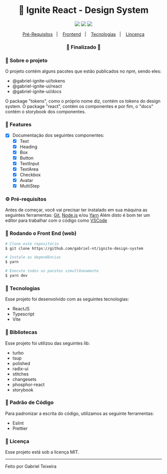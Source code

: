 <h1 align="center">
    🚀 Ignite React - Design System
</h1>

<p align="center">
  <img src="https://img.shields.io/badge/react%20version-18.0.1-informational"/>
  <img src="https://img.shields.io/badge/last%20commit-august-important" />
  <img src="https://img.shields.io/badge/license-MIT-success"/>
</p>

<p align="center">
  <a href="#-pré-requisitos">Pré-Requisitos</a>&nbsp;&nbsp;&nbsp;|&nbsp;&nbsp;&nbsp;
  <a href="#-rodando-o-front-end-web">Frontend</a>&nbsp;&nbsp;&nbsp;|&nbsp;&nbsp;&nbsp;
  <a href="#-tecnologias">Tecnologias</a>&nbsp;&nbsp;&nbsp;|&nbsp;&nbsp;&nbsp;
  <a href="#-licença">Lincença</a>
</p>

<h3 align="center"> 
🚧  Finalizado  🚧
</h3>

### 📖 Sobre o projeto
O projeto contém alguns pacotes que estão publicados no npm, sendo eles:
- @gabriel-ignite-ui/tokens
- @gabriel-ignite-ui/react
- @gabriel-ignite-ui/docs

O package "tokens", como o próprio nome diz, contém os tokens do design system.
O package "react", contém os componentes e por fim, o "docs" contém o storybook dos componentes.

### 📎 Features

- [x] Documentação dos seguintes componentes:
  - [x] Text
  - [x] Heading
  - [x] Box
  - [x] Button
  - [x] TextInput
  - [x] TextArea
  - [x] Checkbox
  - [x] Avatar
  - [x] MultiStep

### ⚙ Pré-requisitos

Antes de começar, você vai precisar ter instalado em sua máquina as seguintes ferramentas:
[Git](https://git-scm.com), [Node.js](https://nodejs.org/en/) e/ou [Yarn](https://https://yarnpkg.com/) 
Além disto é bom ter um editor para trabalhar com o código como [VSCode](https://code.visualstudio.com/)

### 🎲 Rodando o Front End (web)

```bash
# Clone este repositório
$ git clone https://github.com/gabriel-nt/ignite-design-system

# Instale as dependências
$ yarn

# Execute todos os pacotes simultâneamente
$ yarn dev
```

### 🚀 Tecnologias

Esse projeto foi desenvolvido com as seguintes tecnologias:

- ReactJS
- Typescript
- Vite

### 📕 Bibliotecas

Esse projeto foi utilizou das seguintes lib:

- turbo
- tsup
- polished
- radix-ui
- stitches
- changesets
- phosphor-react
- storybook

###  📘 Padrão de Código

Para padronizar a escrita do código, utilizamos as seguinte ferramentas:

- Eslint
- Prettier

### 📝 Licença

Esse projeto está sob a licença MIT.

<hr/>

Feito por Gabriel Teixeira


